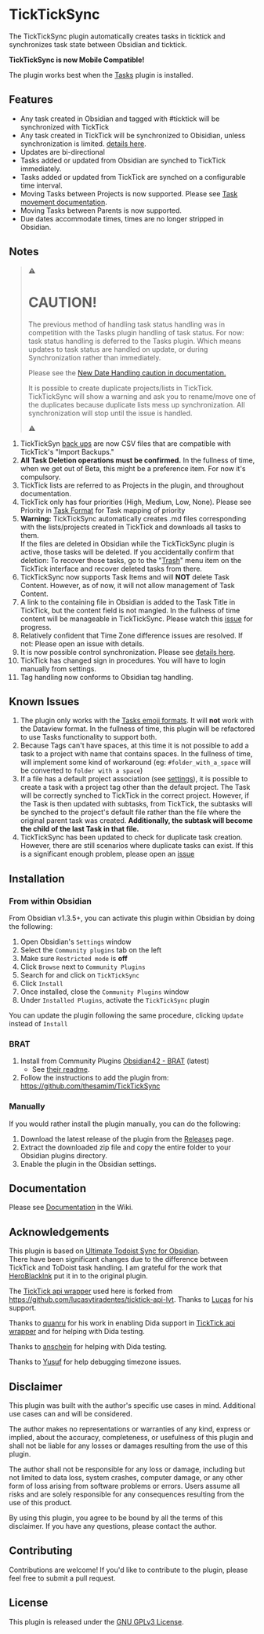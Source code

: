 # TickTickSync

The TickTickSync plugin automatically creates tasks in ticktick and synchronizes task state between Obsidian and ticktick.

**TickTickSync is now Mobile Compatible!**

The plugin works best when the [Tasks](https://github.com/obsidian-tasks-group/obsidian-tasks) plugin is installed.

## Features

- Any task created in Obsidian and tagged with #ticktick will be synchronized with TickTick
- Any task created in TickTick will be synchronized to Obisidian, unless synchronization is limited. [details here](https://github.com/thesamim/TickTickSync/wiki/Documentation#limit-synchronization).
- Updates are bi-directional
- Tasks added or updated from Obsidian are synched to TickTick immediately.
- Tasks added or updated from TickTick are synched on a configurable time interval.
- Moving Tasks between Projects is now supported. Please see [Task movement documentation](https://github.com/thesamim/TickTickSync/wiki/Documentation#moving-tasks).
- Moving Tasks between Parents is now supported.
- Due dates accommodate times, times are no longer stripped in Obsidian.  

## Notes
> :warning: 
> # CAUTION!
> The previous method of handling task status handling was in competition with the Tasks plugin handling of 
> task status. For now: task status handling is deferred to the Tasks plugin. Which means updates to task status
> are handled on update, or during Synchronization rather than immediately.
> 
> Please see the [New Date Handling caution in documentation.](https://github.com/thesamim/TickTickSync/wiki/Documentation#new-date-handling)
> 
> It is possible to create duplicate projects/lists in TickTick. TickTickSync will show a warning and ask you to rename/move one of the duplicates because duplicate lists mess up synchronization. All synchronization will stop until the issue is handled.
> 
> :warning:



1. TickTickSyn [back ups](https://github.com/thesamim/TickTickSync/wiki/Documentation#backup-ticktick-data) are now CSV files that are compatible with TickTick's "Import Backups."
2. **All Task Deletion operations must be confirmed.** In the fullness of time, when we get out of Beta, this might be a preference item. For now it's compulsory.
3. TickTick lists are referred to as Projects in the plugin, and throughout documentation.
4. TickTick only has four priorities (High, Medium, Low, None). Please see Priority in [Task Format](https://github.com/thesamim/TickTickSync/wiki/Documentation#task-format) for Task mapping of priority
5. **Warning:** TickTickSync automatically creates .md files corresponding with the lists/projects created in TickTick and downloads all tasks to them.  
   If the files are deleted in Obsidian while the TickTickSync plugin is active, those tasks will be deleted. If you accidentally confirm that deletion: 
   To recover those tasks, go to the "[Trash](https://ticktick.com/webapp/#q/all/trash)" menu item on the TickTick interface and recover deleted tasks from there.
6. TickTickSync now supports Task Items and will **NOT** delete Task Content. However, as of now, it will not allow management of Task Content.
7. A link to the containing file in Obsidian is added to the Task Title in TickTick, but the content field is not mangled. In the fullness of time content will be manageable in TickTickSync. Please watch this [issue](https://github.com/thesamim/TickTickSync/issues/10) for progress. 
8. Relatively confident that Time Zone difference issues are resolved. If not: Please open an issue with details.
9. It is now possible control synchronization. Please see [details here](https://github.com/thesamim/TickTickSync/wiki/Documentation#limit-synchronization).
10. TickTick has changed sign in procedures. You will have to login manually from settings.
11. Tag handling now conforms to Obsidian tag handling.

## Known Issues

1. The plugin only works with the [Tasks emoji formats](https://publish.obsidian.md/tasks/Reference/Task+Formats/About+Task+Formats). It will **not** work with the Dataview format. In the fullness of time, this plugin will be refactored to use Tasks functionality to support both.
2. Because Tags can't have spaces, at this time it is not possible to add a task to a project with name that contains spaces. In the fullness of time, will implement some kind of workaround (eg: `#folder_with_a_space` will be converted to `folder with a space`)
3. If a file has a default project association (see [settings](https://github.com/thesamim/TickTickSync/wiki/Documentation#sync-control)), it is possible to create a task with a project tag other than the default project. The Task will be correctly synched to TickTick in the correct project. However, if the Task is then updated with subtasks, from TickTick, the subtasks will be synched to the project's default file rather than the file where the original parent task was created. **Additionally, the subtask will become the child of the last Task in that file.**
4. TickTickSync has been updated to check for duplicate task creation. However, there are still scenarios where duplicate tasks can exist. If this is a significant enough problem, please open an [issue](https://github.com/thesamim/TickTickSync/issues/)


## Installation

### From within Obsidian

From Obsidian v1.3.5+, you can activate this plugin within Obsidian by doing the following:

1.  Open Obsidian's `Settings` window
2.  Select the `Community plugins` tab on the left
3.  Make sure `Restricted mode` is **off**
4.  Click `Browse` next to `Community Plugins`
5.  Search for and click on `TickTickSync`
6.  Click `Install`
7.  Once installed, close the `Community Plugins` window
8.  Under `Installed Plugins`, activate the `TickTickSync` plugin

You can update the plugin following the same procedure, clicking `Update` instead of `Install`

### BRAT

1.  Install from Community Plugins [Obsidian42 - BRAT](https://obsidian.md/plugins?id=obsidian42-brat) (latest)
    - See [their readme](https://github.com/TfTHacker/obsidian42-brat#readme).
2.  Follow the instructions to add the plugin from: https://github.com/thesamim/TickTickSync

### Manually

If you would rather install the plugin manually, you can do the following:

1.  Download the latest release of the plugin from the [Releases](https://github.com/thesamim/TickTickSync/releases) page.
2.  Extract the downloaded zip file and copy the entire folder to your Obsidian plugins directory.
3.  Enable the plugin in the Obsidian settings.

## Documentation

Please see [Documentation](https://github.com/thesamim/TickTickSync/wiki/Documentation) in the Wiki.


## Acknowledgements

This plugin is based on [Ultimate Todoist Sync for Obsidian](https://github.com/HeroBlackInk/ultimate-todoist-sync-for-obsidian).  
There have been significant changes due to the difference between TickTick and ToDoist task handling. I am grateful for the work that [HeroBlackInk](https://github.com/HeroBlackInk/ultimate-todoist-sync-for-obsidian/commits?author=HeroBlackInk) put it in to the original plugin.

The [TickTick api wrapper](https://github.com/thesamim/ticktick-api-lvt) used here is forked from https://github.com/lucasvtiradentes/ticktick-api-lvt. Thanks to [Lucas](https://github.com/lucasvtiradentes) for his support.

Thanks to [quanru](https://github.com/quanru) for his work in enabling Dida support in [TickTick api wrapper](https://github.com/thesamim/ticktick-api-lvt) and for helping with Dida testing.

Thanks to [anschein](https://github.com/anschein) for helping with Dida testing.

Thanks to [Yusuf](https://github.com/akseron) for help debugging timezone issues.

## Disclaimer

This plugin was built with the author's specific use cases in mind. Additional use cases can and will be considered.

The author makes no representations or warranties of any kind, express or implied, about the accuracy, completeness, or usefulness of this plugin and shall not be liable for any losses or damages resulting from the use of this plugin.

The author shall not be responsible for any loss or damage, including but not limited to data loss, system crashes, computer damage, or any other form of loss arising from software problems or errors. Users assume all risks and are solely responsible for any consequences resulting from the use of this product.

By using this plugin, you agree to be bound by all the terms of this disclaimer. If you have any questions, please contact the author.

## Contributing

Contributions are welcome! If you'd like to contribute to the plugin, please feel free to submit a pull request.

## License

This plugin is released under the [GNU GPLv3 License](/LICENSE.md).
